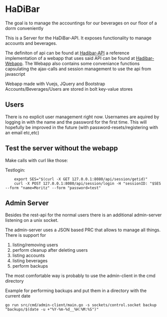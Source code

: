 # HaDiBar #
The goal is to manage the accountings for our beverages on our floor of a dorm conveniently

This is a Server for the HaDiBar-API. It exposes functionality to manage accounts and beverages.

The definiton of api can be found at [Hadibar-API](https://github.com/killingspark/Hadibar-api)
a reference implementation of a webapp that uses said API can be found at [Hadibar-Webapp](https://github.com/killingspark/Hadibar-Webapp).
The Webapp also contains some conveniance functions capsulating the ajax-calls and session management to use the api from javascript 

Webapp made with Vuejs, JQuery and Bootstrap
Accounts/Beverages/Users are stored in bolt key-value stores

## Users ##
There is no explicit user management right now. Usernames are aquired by logging in with the name and the password for the first time.
This will hopefully be improved in the future (with password-resets/registering with an email etc,etc)

## Test the server without the webapp ##
Make calls with curl like those:

Testlogin: 
```
    export SES="$(curl -X GET 127.0.0.1:8080/api/session/getid)"
    curl -X POST 127.0.0.1:8080/api/session/login -H "sessionID: "$SES --form "name=Moritz" --form "password=test"
```

## Admin Server
Besides the rest-api for the normal users there is an additional admin-server listening on a unix socket.

The admin-server uses a JSON based PRC that allows to manage all things. There is support for 
1. listing/removing users
1. perform cleanup after deleting users
1. listing accounts
1. listing beverages
1. perform backups

The most comfortable way is probably to use the admin-client in the cmd directory

Example for performing backups and put them in a directory with the current date

```
go run src/cmd/admin-client/main.go -s sockets/control.socket backup "backups/$(date -u +"%Y-%m-%d__%H:%M:%S")"
```
